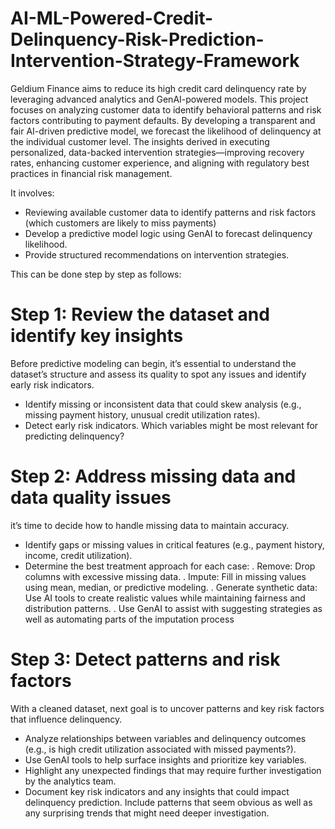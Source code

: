 # AI-ML-Powered-Credit-Delinquency-Risk-Prediction-Intervention-Strategy-Framework

Geldium Finance aims to reduce its high credit card delinquency rate by leveraging advanced analytics and GenAI-powered models. This project focuses on analyzing customer data to identify behavioral patterns and risk factors contributing to payment defaults. By developing a transparent and fair AI-driven predictive model, we forecast the likelihood of delinquency at the individual customer level. The insights derived  in executing personalized, data-backed intervention strategies—improving recovery rates, enhancing customer experience, and aligning with regulatory best practices in financial risk management.

It involves: 
- Reviewing available customer data to identify patterns and risk factors (which customers are likely to miss payments)
- Develop a predictive model logic using GenAI to forecast delinquency likelihood.
- Provide structured recommendations on intervention strategies.


This can be done step by step as follows:

# Step 1: Review the dataset and identify key insights
Before predictive modeling can begin, it’s essential to understand the dataset’s structure and assess its quality to spot any issues and identify early risk indicators.
- Identify missing or inconsistent data that could skew analysis (e.g., missing payment history, unusual credit utilization rates).
- Detect early risk indicators. Which variables might be most relevant for predicting delinquency?

# Step 2: Address missing data and data quality issues
it’s time to decide how to handle missing data to maintain accuracy.
- Identify gaps or missing values in critical features (e.g., payment history, income, credit utilization).
- Determine the best treatment approach for each case:
  . Remove: Drop columns with excessive missing data.
  . Impute: Fill in missing values using mean, median, or predictive modeling.
  . Generate synthetic data: Use AI tools to create realistic values while maintaining fairness and distribution patterns.
  . Use GenAI to assist with suggesting strategies as well as automating parts of the imputation process

# Step 3: Detect patterns and risk factors
With a cleaned dataset, next goal is to uncover patterns and key risk factors that influence delinquency.
- Analyze relationships between variables and delinquency outcomes (e.g., is high credit utilization associated with missed payments?).
- Use GenAI tools to help surface insights and prioritize key variables.
- Highlight any unexpected findings that may require further investigation by the analytics team.
- Document key risk indicators and any insights that could impact delinquency prediction. Include patterns that seem obvious as well as any surprising trends that might need deeper investigation.
